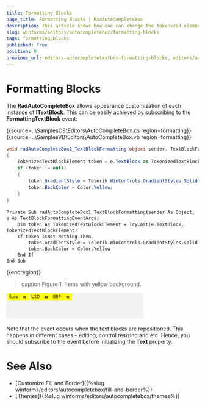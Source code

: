 ```yaml
---
title: Formatting Blocks
page_title: Formatting Blocks | RadAutoCompleteBox
description: This article shows how one can change the tokenized elements styles.
slug: winforms/editors/autocompletebox/formatting-blocks
tags: formatting,blocks
published: True
position: 0
previous_url: editors-autocompletetextbox-formatting-blocks, editors/autocompletebox/formatting-blocks
---
```


# Formatting Blocks

The __RadAutoCompleteBox__ allows appearance customization of each instance of __ITextBlock__. This can be easily achieved by subscribing to the __FormattingTextBlock__ event: 

{{source=..\SamplesCS\Editors\AutoCompleteBox.cs region=formatting}} 
{{source=..\SamplesVB\Editors\AutoCompleteBox.vb region=formatting}} 

````C#
void radAutoCompleteBox1_TextBlockFormatting(object sender, TextBlockFormattingEventArgs e)
{
    TokenizedTextBlockElement token = e.TextBlock as TokenizedTextBlockElement;
    if (token != null)
    {
        token.GradientStyle = Telerik.WinControls.GradientStyles.Solid;
        token.BackColor = Color.Yellow;
    }
}

````
````VB.NET
Private Sub radAutoCompleteBox1_TextBlockFormatting(sender As Object, e As TextBlockFormattingEventArgs)
    Dim token As TokenizedTextBlockElement = TryCast(e.TextBlock, TokenizedTextBlockElement)
    If token IsNot Nothing Then
        token.GradientStyle = Telerik.WinControls.GradientStyles.Solid
        token.BackColor = Color.Yellow
    End If
End Sub

````

{{endregion}} 

>caption Figure 1: Items with yellow background.

![editors-autocompletebox-formatting-blocks 001](images/editors-autocompletebox-formatting-blocks001.png)

Note that the event occurs when the text blocks are repositioned. This happens in different cases - editing, control resizing and etc. Hence, you should subscribe to the event before initializing the __Text__ property.
		
# See Also

* [Customize Fill and Border]({%slug winforms/editors/autocompletebox/fill-and-border%})
* [Themes]({%slug winforms/editors/autocompletebox/themes%})